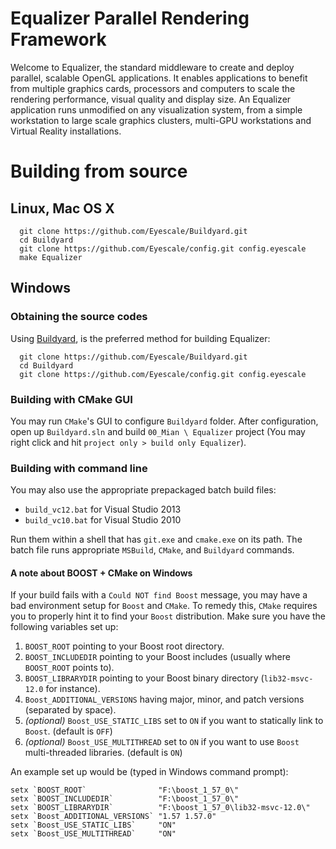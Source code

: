 # Equalizer Parallel Rendering Framework

Welcome to Equalizer, the standard middleware to create and deploy
parallel, scalable OpenGL applications. It enables applications to
benefit from multiple graphics cards, processors and computers to scale
the rendering performance, visual quality and display size. An Equalizer
application runs unmodified on any visualization system, from a simple
workstation to large scale graphics clusters, multi-GPU workstations and
Virtual Reality installations.

# Building from source
## Linux, Mac OS X

```
  git clone https://github.com/Eyescale/Buildyard.git
  cd Buildyard
  git clone https://github.com/Eyescale/config.git config.eyescale
  make Equalizer
```

## Windows
### Obtaining the source codes
Using [Buildyard](https://github.com/Eyescale/Buildyard), is the preferred method for building Equalizer:
```
  git clone https://github.com/Eyescale/Buildyard.git
  cd Buildyard
  git clone https://github.com/Eyescale/config.git config.eyescale
```

### Building with CMake GUI
You may run `CMake`'s  GUI to configure `Buildyard` folder. After configuration, open up `Buildyard.sln` and build `00_Mian \ Equalizer` project (You may right click and hit `project only > build only Equalizer`).

### Building with command line
You may also use the appropriate prepackaged batch build files:

 - `build_vc12.bat` for Visual Studio 2013
 - `build_vc10.bat` for Visual Studio 2010

Run them within a shell that has `git.exe` and `cmake.exe` on its path. The batch file runs appropriate `MSBuild`, `CMake`, and `Buildyard` commands.

#### A note about BOOST + CMake on Windows
If your build fails with a `Could NOT find Boost` message, you may have a bad environment setup for `Boost` and `CMake`. To remedy this, `CMake` requires you to properly hint it to find your `Boost` distribution. Make sure you have the following variables set up:

 1. `BOOST_ROOT` pointing to your Boost root directory.
 2. `BOOST_INCLUDEDIR` pointing to your Boost includes (usually where `BOOST_ROOT` points to).
 3. `BOOST_LIBRARYDIR` pointing to your Boost binary directory (`lib32-msvc-12.0` for instance).
 4. `Boost_ADDITIONAL_VERSIONS` having major, minor, and patch versions (separated by space).
 5.  *(optional)* `Boost_USE_STATIC_LIBS` set to `ON` if you want to statically link to `Boost`. (default is `OFF`)
 6. *(optional)* `Boost_USE_MULTITHREAD` set to `ON` if you want to use `Boost` multi-threaded libraries. (default is `ON`)

An example set up would be (typed in Windows command prompt):
```
setx `BOOST_ROOT`                "F:\boost_1_57_0\"
setx `BOOST_INCLUDEDIR`          "F:\boost_1_57_0\"
setx `BOOST_LIBRARYDIR`          "F:\boost_1_57_0\lib32-msvc-12.0\"
setx `Boost_ADDITIONAL_VERSIONS` "1.57 1.57.0"
setx `Boost_USE_STATIC_LIBS`     "ON"
setx `Boost_USE_MULTITHREAD`     "ON"
```